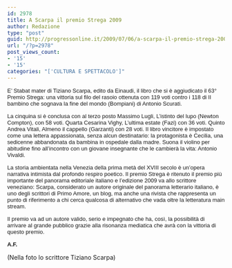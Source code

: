 ```yaml
---
id: 2978
title: A Scarpa il premio Strega 2009
author: Redazione
type: "post"
guid: http://progressonline.it/2009/07/06/a-scarpa-il-premio-strega-2009/
url: "/?p=2978"
post_views_count:
- '15'
- '15'
categories: "['CULTURA E SPETTACOLO']"
---
```


<font face="Tahoma, sans-serif"><font size="2">E’ Stabat mater di Tiziano Scarpa, edito da Einaudi, il libro che si è aggiudicato il 63° Premio Strega: una vittoria sul filo del rasoio ottenuta con 119 voti contro i 118 di Il bambino che sognava la fine del mondo (Bompiani) di Antonio Scurati. </font></font>

<font face="Tahoma, sans-serif"><font size="2">La cinquina si è conclusa con al terzo posto Massimo Lugli, L’istinto del lupo (Newton Compton), con 58 voti. Quarta Cesarina Vighy, L’ultima estate (Fazi) con 36 voti. Quinto Andrea Vitali, Almeno il cappello (Garzanti) con 28 voti. Il libro vincitore è impostato come una lettera appassionata, senza alcun destinatario: la protagonista è Cecilia, una sedicenne abbandonata da bambina in ospedale dalla madre. Suona il violino per abitudine fino all’incontro con un giovane insegnante che le cambierà la vita: Antonio Vivaldi. </font></font>

<font face="Tahoma, sans-serif"><font size="2">La storia ambientata nella Venezia della prima metà del XVIII secolo è un’opera narrativa intimista dal profondo respiro poetico. Il premio Strega è ritenuto il premio più importante del panorama editoriale italiano e l’edizione 2009 va allo scrittore veneziano: Scarpa, considerato un autore originale del panorama letterario italiano, è uno degli scrittori di Primo Amore, un blog, ma anche una rivista che rappresenta un punto di riferimento a chi cerca qualcosa di alternativo che vada oltre la letteratura main stream. </font></font>

<font face="Tahoma, sans-serif"><font size="2">Il premio va ad un autore valido, serio e impegnato che ha, così, la possibilità di arrivare al grande pubblico grazie alla risonanza mediatica che avrà con la vittoria di questo premio. </font></font>

<font face="Tahoma, sans-serif"><font size="2">**A.F.**</font></font>

(Nella foto lo scrittore Tiziano Scarpa)